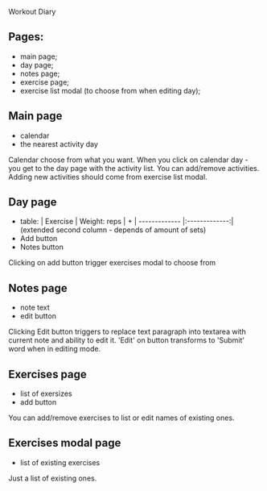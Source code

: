 Workout Diary

## Pages:
 - main page;
 - day page;
 - notes page;
 - exercise page;
 - exercise list modal (to choose from when editing day);

## Main page
- calendar
- the nearest activity day

Calendar choose from what you want.
When you click on calendar day - you get to the day page with the activity list.
You can add/remove activities. Adding new activities should come from exercise list modal.

## Day page
- table:
| Exercise      | Weight: reps  | +
| ------------- |:-------------:|
(extended second column - depends of amount of sets)
- Add button
- Notes button


Clicking on add button trigger exercises modal to choose from


## Notes page
- note text
- edit button

Clicking Edit button triggers to replace text paragraph into textarea with current note and ability to edit it.
'Edit' on button transforms to 'Submit' word when in editing mode.

## Exercises page
- list of exersizes
- add button

You can add/remove exercises to list or edit names of existing ones.

## Exercises modal page
- list of existing exercises

Just a list of existing ones.
